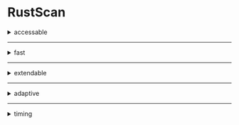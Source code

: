 # RustScan

 <details>
   <summary>accessable</summary>

RustScan تهتم جدًا بأن كل شخص يقدر يستخدم أداتها، مهما كانت حالته الجسدية أو الصحية.

عشان كده:

✅ بيعملوا اختبارات أوتوماتيكية (Continuous Integration Testing) عشان يتأكدوا إن الوصولية ممتازة.

✅ وكمان بيختبروا يدويًا (Manual Testing) علشان يضمنوا إن كل الناس تقدر تتعامل مع الأدوات بسهولة.

🎯 ليه ده مهم؟
الهـاكنج مجال لازم يكون مفتوح لكل الناس، مش يقفل الباب قدام اللي عندهم إعاقات أو ظروف خاصة.

الوصولية مش ميزة إضافية ✋

الوصولية = حق أساسي زي حقك في التعليم والعلاج.

تعرف إن حوالي 15% من سكان العالم عندهم نوع من أنواع الإعاقات؟! 😯

🔥 الخلاصة
لما نهتم بالوصولية ➡️ إحنا بنخلي عالم الهاكينج أكثر عدل وإنسانية.

كل أداة وكل تقنية لازم تكون متاحة لكل واحد، بدون استثناء.


   
 </details>




 ------------------------------------------------------------------------------------------------------------------





<details>
   <summary>fast</summary>

⚡ ليه RustScan سريع جدًا؟
🛠 Low-Level Networking: بيتعامل مع الشبكة بشكل مباشر من خلال النواة (Kernel)، فبالتالي مفيش طبقات إضافية تبطّأه.

🚀 مكتوب بلغة سريعة (Rust): وRust معروفة إنها قوية وسريعة وأمانها عالي.

🔄 Async Scanning: بدل ما يستخدم الـ Multi-threading التقليدي اللي بيبطأ بسبب الـ context switching، RustScan بيستخدم Asynchronous scanning اللي أسرع بكتير!

🔥 طب السرعة دي حدودها إيه؟
العائق مش في البرنامج نفسه! 🚀

العوائق الحقيقية بتكون في:

جهازك (CPU/RAM)

سرعة الشبكة

استجابة الهدف اللي بتفحصه

يعني RustScan سريع قد ما جهازك وشبكتك والهدف يسمحوا.

❗ طب السرعة الزيادة دي مش مشكلة؟
بالعكس، RustScan ممكن تبطّأه بسهولة لو حابب.

لو السرعة هدفك ➡️ RustScan اختيار ممتاز.

🛡️ إزاي بيحافظوا على السرعة مع إضافة ميزات جديدة؟
اختبار يدوي مستمر.

نظام Continuous Integration يوقف البناء لو البرنامج بقى بطيء.

قياس الأداء (Benchmarking) ورسم النتائج.

مفيش أي كود إضافي بيتنفذ أثناء عملية المسح (scan) إلا لو ضروري جدًا.

   
 </details>



 ---------------------------------------------------------------------------------------------------------------





<details>
   <summary>extendable</summary>


💡 ما هو RustScan Scripting Engine (RSE)؟
RustScan ليس فقط أداة مسح للمنافذ، بل هو قابل للتوسيع باستخدام محرك البرمجة (RSE). هذا يعني أنك تستطيع كتابة سكريبتات تعمل بعد الانتهاء من المسح وتستخدم المنافذ المفتوحة وعناوين IP الخاصة بها لإجراء مهام إضافية.

🛠️ ما الذي يمكن أن تفعله سكريبتات RSE؟
يمكنك كتابة سكريبتات بلغة البرمجة التي تفضلها وتشغيلها بعد الانتهاء من عملية المسح. هذه السكريبتات يمكن أن تكون مكتوبة بـ:

Python

Shell

Perl

أي برنامج آخر موجود في متغير البيئة $PATH

📝 كيفية تخصيص محرك السكريبتات باستخدام RustScan؟
يتم تخصيص المحرك باستخدام خاصية --scripts، التي تحدد نوع السكريبتات التي ستُنفذ:

None: لا تقوم بتشغيل أي سكريبتات.

Custom: تشغيل جميع السكريبتات في المجلد المخصص للسكريبتات.

Default: تشغيل السكريبتات الافتراضية مثل سكريبت Nmap.

💻 مثال لكتابة سكريبت Python مخصص:
لنفترض أنك تريد كتابة سكريبت Python يتم تشغيله فقط عندما يكون المنفذ 80 مفتوحًا.

أولًا، تحتاج إلى ملف تكوين باسم rustscan_scripts.toml في المجلد التالي:
$HOME/.rustscan_scripts.toml

في هذا الملف، تضع الإعدادات التالية:

```
# ملف تكوين السكريبتات

# التاج الذي يحدد نوع السكريبت
tags = ["core_approved", "example"]

# المنفذ الذي يجب أن يكون مفتوحًا لتشغيل السكريبت
ports = ["80"]

# يمكنك تحديد المطورين هنا (لكن ليس مفعل حاليًا)
developer = ["example"]
```

ثم، يمكنك كتابة السكريبت نفسه. هذا سكريبت Python بسيط:

```
#!/usr/bin/python3
#tags = ["core_approved", "example",]
#developer = [ "example", "https://example.org" ]
#trigger_port = "80"
#call_format = "python3 {{script}} {{ip}} {{port}}"
```


# السكريبت سيعمل عند فتح المنفذ 80 فقط

import sys

print('تم تشغيل السكريبت باستخدام المعطيات التالية:', str(sys.argv))
👇 شرح مكونات السكريبت:
tags: هذه هي التصنيفات التي يتم تصنيف السكريبتات بها. في هذا المثال، لدينا "core_approved" و "example".

ports: يحدد المنفذ الذي سيعمل السكريبت عندما يكون مفتوحًا (هنا المنفذ 80).

call_format: يحدد كيفية استدعاء السكريبت باستخدام RustScan. هنا نستخدم python3 لتشغيل السكريبت مع إرسال عنوان IP والمنفذ كمعطيات.

السكربت: بعد التعليقات التي تحتوي على البيانات الوصفية، يأتي الكود الفعلي الذي سيُنفذ. في هذه الحالة، يقوم السكريبت ببساطة بطباعة المعطيات التي أرسلها RustScan.

🛠️ كيفية تشغيل سكريبتات أخرى مثل Nmap مع RustScan؟
إذا كنت ترغب في استخدام Nmap أو GoBuster أو أي أداة أخرى مع RustScan، يمكنك استخدام سكريبت شل (Shell Script) الذي ينادي الأداة المرغوبة.

مثال على استخدام Nmap:

```
#!/bin/bash
# هذا سكريبت شل يعمل Nmap
nmap -vvv -p {{port}} {{ip}}
```
استبدال Nmap بأداة أخرى: يمكنك استبدال nmap بأي أداة أخرى مثل GoBuster أو أي أداة مثبتة في النظام طالما هي موجودة في $PATH.

🏆 الختام:
RustScan يوفر طريقة مرنة وممتعة لتخصيص الأداة حسب احتياجاتك باستخدام سكريبتات مخصصة. تقدر تكتب سكريبتات بأي لغة تحب (مثل Python أو Shell)، وتنفذها بعد المسح، وتستفيد منها لإجراء تحليلات إضافية أو مهام أمنية أخرى.

   
 </details>


----------------------------------------------------------------------------------------------------------------







<details>
   <summary>adaptive</summary>



   RustScan بيتميز بميزة التعلم التكيفي، يعني إنه بيغير طريقة شغله حسب البيئة اللي بيشتغل فيها. كده هو بيخلي المسح أسرع وأكثر فعالية. هنا بعض الحاجات اللي بيعملها:

1. تحسين سرعة المسح:
RustScan بيقيس سرعة الهدف ويتعلم منه عشان يقدر يعدل طريقة المسح ويخليه أسرع.

2. البورتات الأكثر استخدامًا:
بدل ما يشتغل على أول 1000 بورت مشهورة، RustScan بيتعلم البورتات اللي بتكون مفتوحة أكثر في بيئتك، زي البورتات اللي بتستخدمها في مسابقات CTF أو في الشبكات المؤسسية.

3. يتكيف مع نظام التشغيل:
لو كنت شغال على جهاز Mac أو Linux أو أي نظام آخر، RustScan هيعرف كيف يتعامل مع جهازك بطريقة أفضل. كل جهاز ليه قدرات مختلفة، و RustScan بيعدل نفسه على حسب قدرات جهازك.

4. ملف الإعدادات:
كل التعديلات دي بتتخزن في ملف خاص. لو بتدرب حد جديد، تقدر تبعت له ملف الإعدادات عشان يبدأ يشتغل بأفضل طريقة من أول يوم.

في النهاية، RustScan بيشتغل بشكل ذكي عشان يسرع المسح ويخليه أكتر دقة، بناءً على البيئة اللي شغال فيها.
   
 </details>



 






-----------------------------------------------------------------------------------------------------






<details>
   <summary>timing</summary>


1. فحص جهاز واحد باستخدام RustScan:
في البداية، لو عندك جهاز معين وعندك عنوان الـ IP بتاعه وعايز تفحص المنافذ عليه، تقدر تستخدم الأمر التالي:

الأمر:

```
rustscan -r 1-1000 -a 127.0.0.1 -- nmap -sV
```
الشرح:

-r 1-1000: دي بتحدد البورتات اللي هتفحصها من البورت 1 لغاية البورت 1000.

-a 127.0.0.1: ده عنوان الـ IP بتاع الجهاز اللي هتفحصه، هنا بنفحص جهاز محلي (127.0.0.1 هو الـ IP المحلي).

-- nmap -sV: بعد ما RustScan يخلص الفحص، بيشغل Nmap بالفلاج -sV علشان يجيب تفاصيل أكثر عن البورتات المفتوحة.

2. فحص أكثر من جهاز في وقت واحد:
لو عندك أكثر من جهاز وعايز تفحصهم في نفس الوقت، تقدر تكتب الـ IPs بشكل مفصول بفواصل زي كده:

الأمر:

```
rustscan -a 127.0.0.1,192.168.1.1
```
الشرح:

-a 127.0.0.1,192.168.1.1: هنا بنفحص الجهازين 127.0.0.1 و 192.168.1.1 مع بعض.

ده هيقوم بفحص البورتات على الجهازين في وقت واحد.

3. فحص اسم المضيف (Host Scanning):
لو عندك موقع ويب أو اسم مضيف وعايز تفحصه بدل الـ IP مباشرة، ممكن تستخدم اسم الموقع زي "google.com".

الأمر:

```
rustscan -a www.google.com,127.0.0.1
```
الشرح:

-a www.google.com,127.0.0.1: هنا بنفحص الـ website "google.com" و الجهاز المحلي 127.0.0.1 مع بعض.

4. استخدام CIDR للفحص:
CIDR هو طريقة لكتابة نطاق من العناوين الشبكية. مثلاً لو عايز تفحص كل الأجهزة في شبكة معينة.

الأمر:

```
rustscan -a 192.168.0.0/30
```
الشرح:

192.168.0.0/30: ده نطاق من الشبكة. النطاق ده بيشمل 4 عناوين فقط: 192.168.0.0, 192.168.0.1, 192.168.0.2, و 192.168.0.3.

5. فحص من ملف يحتوي على عناوين (Hosts File):
لو عندك ملف فيه عدة عناوين IP أو أسماء مواقع وعايز تستخدمه مع RustScan، تقدر بكل سهولة.

الأمر:

```
rustscan -a 'hosts.txt'
```
الشرح:

hosts.txt: ده الملف اللي بيحتوي على قائمة العناوين اللي عايز تفحصها. مثلاً الملف هيكون فيه:

```
192.168.0.1
google.com
127.0.0.1
```
6. فحص بورت معين (Individual Port Scanning):
لو عايز تفحص بورت معين على جهازك، زي مثلاً بورت 53 (الخاص بـ DNS)، تقدر تستخدم الأمر ده:

الأمر:

```
rustscan -a 127.0.0.1 -p 53
```
الشرح:

-a 127.0.0.1: ده عنوان الـ IP بتاع الجهاز المحلي.

-p 53: هنا بنفحص البورت رقم 53 فقط.

7. فحص مجموعة من البورتات (Multiple Selected Port Scanning):
لو عايز تفحص مجموعة من البورتات (مثلاً 53، 80، 121، 65535)، تقدر تدخلهم في الأمر بالشكل ده:

الأمر:

```
rustscan -a 127.0.0.1 -p 53,80,121,65535
```
الشرح:

-a 127.0.0.1: بنفحص الجهاز المحلي.

-p 53,80,121,65535: بنفحص البورتات اللي ذكرتها (53، 80، 121، 65535).

8. فحص نطاق من البورتات (Ranges of Ports):
لو عايز تفحص مجموعة بورتات في نطاق معين، زي البورتات من 1 لغاية 1000، تقدر تستخدم الأمر ده:

الأمر:

```
rustscan -a 127.0.0.1 --range 1-1000
```
الشرح:

--range 1-1000: ده بيحدد الفحص لبورتات من 1 لغاية 1000 على الجهاز المحلي.

9. تعديل إعدادات Nmap مع RustScan:
لو عايز تستخدم Nmap مع RustScan وتضيف بعض الإعدادات الخاصة بيه (زي فحص الـ OS والـ scripts):

الأمر:

```
rustscan -a 127.0.0.1 -- -A -sC
```
الشرح:

-A: دي بتشغل الفحص المتقدم (OS Detection, Version Detection, etc).

-sC: دي بتشغل سكربتات Nmap للكشف عن الثغرات.

10. فحص المنافذ بترتيب عشوائي (Random Port Ordering):
لو عايز تفحص المنافذ بترتيب عشوائي علشان تتجنب الكشف من الجدران النارية أو الأنظمة الأمنية، استخدم:

الأمر:

```
rustscan -a 127.0.0.1 --range 1-1000 --scan-order "Random"
```
الشرح:

--scan-order "Random": ده بيخلي RustScan يقوم بفحص المنافذ بترتيب عشوائي بدلاً من الترتيب التقليدي.

ملخص:
RustScan هو أداة سريعة وفعالة لفحص المنافذ.

يمكنك فحص جهاز واحد أو عدة أجهزة في نفس الوقت.

يمكنك تخصيص البورتات التي تريد فحصها أو حتى تحديد نطاق من البورتات.

يدعم استخدام Nmap بعد الفحص لإجراء فحوصات متقدمة.

  
</details>
















 
